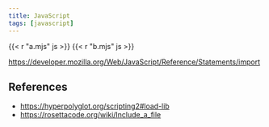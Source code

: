 ```yaml
---
title: JavaScript
tags: [javascript]
---
```


{{< r "a.mjs" js >}}
{{< r "b.mjs" js >}}

<https://developer.mozilla.org/Web/JavaScript/Reference/Statements/import>

## References

- <https://hyperpolyglot.org/scripting2#load-lib>
- <https://rosettacode.org/wiki/Include_a_file>
